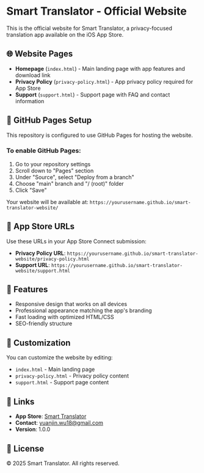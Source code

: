 # Smart Translator - Official Website

This is the official website for Smart Translator, a privacy-focused translation app available on the iOS App Store.

## 🌐 Website Pages

- **Homepage** (`index.html`) - Main landing page with app features and download link
- **Privacy Policy** (`privacy-policy.html`) - App privacy policy required for App Store
- **Support** (`support.html`) - Support page with FAQ and contact information

## 🚀 GitHub Pages Setup

This repository is configured to use GitHub Pages for hosting the website.

### To enable GitHub Pages:

1. Go to your repository settings
2. Scroll down to "Pages" section
3. Under "Source", select "Deploy from a branch"
4. Choose "main" branch and "/ (root)" folder
5. Click "Save"

Your website will be available at: `https://yourusername.github.io/smart-translator-website/`

## 📱 App Store URLs

Use these URLs in your App Store Connect submission:

- **Privacy Policy URL**: `https://yourusername.github.io/smart-translator-website/privacy-policy.html`
- **Support URL**: `https://yourusername.github.io/smart-translator-website/support.html`

## 🎨 Features

- Responsive design that works on all devices
- Professional appearance matching the app's branding
- Fast loading with optimized HTML/CSS
- SEO-friendly structure

## 📝 Customization

You can customize the website by editing:

- `index.html` - Main landing page
- `privacy-policy.html` - Privacy policy content
- `support.html` - Support page content

## 🔗 Links

- **App Store**: [Smart Translator](https://apps.apple.com)
- **Contact**: yuanjin.wu18@gmail.com
- **Version**: 1.0.0

## 📄 License

© 2025 Smart Translator. All rights reserved. 